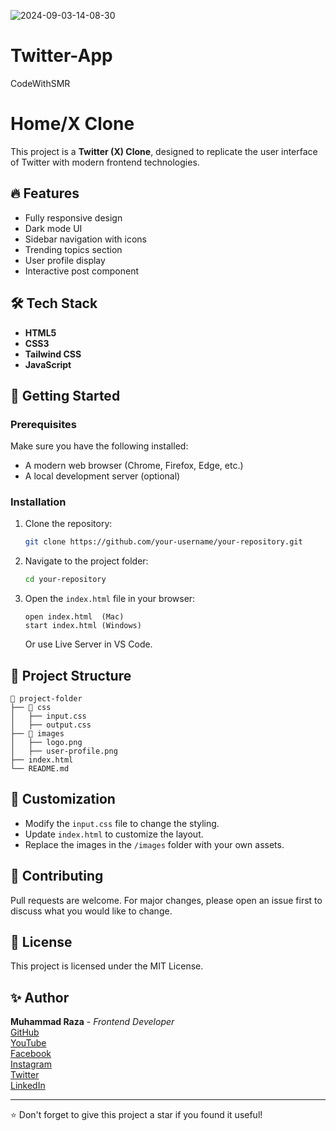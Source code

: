 ![2024-09-03-14-08-30](https://github.com/user-attachments/assets/a3092906-9558-4a44-bb51-b4aa58eea8eb)
# Twitter-App
CodeWithSMR




# Home/X Clone

This project is a **Twitter (X) Clone**, designed to replicate the user interface of Twitter with modern frontend technologies.

## 🔥 Features

- Fully responsive design
- Dark mode UI
- Sidebar navigation with icons
- Trending topics section
- User profile display
- Interactive post component

## 🛠 Tech Stack

- **HTML5**
- **CSS3**
- **Tailwind CSS**
- **JavaScript**

## 🚀 Getting Started

### Prerequisites

Make sure you have the following installed:

- A modern web browser (Chrome, Firefox, Edge, etc.)
- A local development server (optional)

### Installation

1. Clone the repository:
   ```bash
   git clone https://github.com/your-username/your-repository.git
   ```
2. Navigate to the project folder:
   ```bash
   cd your-repository
   ```
3. Open the `index.html` file in your browser:
   ```
   open index.html  (Mac)
   start index.html (Windows)
   ```
   Or use Live Server in VS Code.

## 📁 Project Structure

```
📂 project-folder
├── 📂 css
│   ├── input.css
│   ├── output.css
├── 📂 images
│   ├── logo.png
│   ├── user-profile.png
├── index.html
└── README.md
```

## 🎨 Customization

- Modify the `input.css` file to change the styling.
- Update `index.html` to customize the layout.
- Replace the images in the `/images` folder with your own assets.

## 🤝 Contributing

Pull requests are welcome. For major changes, please open an issue first to discuss what you would like to change.

## 📜 License

This project is licensed under the MIT License.

## ✨ Author

**Muhammad Raza** - *Frontend Developer*\
[GitHub](https://github.com/CodeWith-SMR)  
[YouTube](https://www.youtube.com/@CodeWithSMR)  
[Facebook](https://www.facebook.com/profile.php?id=61552142131093)  
[Instagram](https://www.instagram.com/muhammad.razaofficial/)  
[Twitter](https://twitter.com/CodeWithSMR)  
[LinkedIn](https://www.linkedin.com/in/muhammad-raza-653622346/)

---

⭐ Don't forget to give this project a star if you found it useful!


